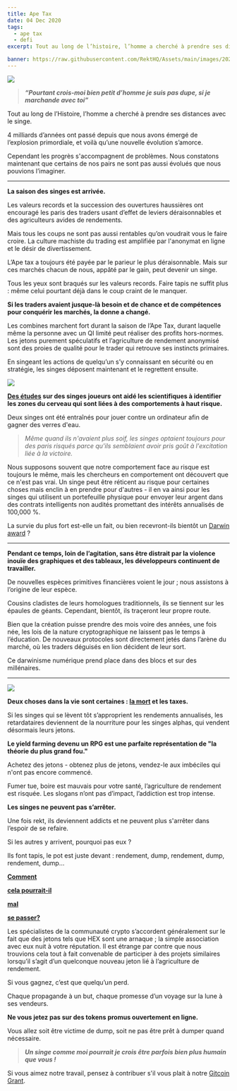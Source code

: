 ```yaml
---
title: Ape Tax
date: 04 Dec 2020
tags:
  - ape tax
  - defi
excerpt: Tout au long de l’histoire, l’homme a cherché à prendre ses distances avec le singe. 4 milliards d’années ont passé depuis que nous avons émergé de l’explosion primordiale, et voilà qu’une nouvelle évolution s’amorce.

banner: https://raw.githubusercontent.com/RektHQ/Assets/main/images/2020/12/bwparliament.jpg
---
```


![](https://raw.githubusercontent.com/RektHQ/Assets/main/images/2020/12/bwparliament.jpg)

> **_“Pourtant crois-moi bien petit d’homme je suis pas dupe, si je marchande avec toi”_**

Tout au long de l’Histoire, l’homme a cherché à prendre ses distances avec le singe. 

4 milliards d’années ont passé depuis que nous avons émergé de l’explosion primordiale, et voilà qu’une nouvelle évolution s’amorce.

Cependant les progrès s'accompagnent de problèmes. Nous constatons maintenant que certains de nos pairs ne sont pas aussi évolués que nous pouvions l’imaginer.

---

**La saison des singes est arrivée.**

Les valeurs records et la succession des ouvertures haussières ont encouragé les paris des traders usant d’effet de leviers déraisonnables et des agriculteurs avides de rendements.

Mais tous les coups ne sont pas aussi rentables qu’on voudrait vous le faire croire. La culture machiste du trading est amplifiée par l'anonymat en ligne et le désir de divertissement.

L’Ape tax a toujours été payée par le parieur le plus déraisonnable. Mais sur ces marchés chacun de nous, appâté par le gain, peut devenir un singe.

Tous les yeux sont braqués sur les valeurs records. Faire tapis ne suffit plus : même celui pourtant déjà dans le coup craint de le manquer.

**Si les traders avaient jusque-là besoin et de chance et de compétences pour conquérir les marchés, la donne a changé.**

Les combines marchent fort durant la saison de l’Ape Tax, durant laquelle même la personne avec un QI limité peut réaliser des profits hors-normes. Les jetons purement spéculatifs et l’agriculture de rendement anonymisé sont des proies de qualité pour le trader qui retrouve ses instincts primaires.

En singeant les actions de quelqu’un s’y connaissant en sécurité ou en stratégie, les singes déposent maintenant et le regrettent ensuite.

![](https://lh4.googleusercontent.com/oXG8yK46vupWq3fECYUiRTK7kIU-lXzE8mDlykc9gU1pHC9Uw3kCzXIaURVwjmiKOsufrzRvn9aYTFn-ycNKaIpbi9uDKPGjyYYkuI3HvF8teTrC-e-3YyKNOP3__YxA87MiiG30)

**[Des études](https://www.sciencedaily.com/releases/2018/09/180920161036.htm) sur des singes joueurs ont aidé les scientifiques à identifier les zones du cerveau qui sont liées à des comportements à haut risque.**

Deux singes ont été entraînés pour jouer contre un ordinateur afin de gagner des verres d'eau.

> _Même quand ils n'avaient plus soif, les singes optaient toujours pour des paris risqués parce qu'ils semblaient avoir pris goût à l'excitation liée à la victoire._

Nous supposons souvent que notre comportement face au risque est toujours le même, mais les chercheurs en comportement ont découvert que ce n'est pas vrai. Un singe peut être réticent au risque pour certaines choses mais enclin à en prendre pour d'autres - il en va ainsi pour les singes qui utilisent un portefeuille physique pour envoyer leur argent dans des contrats intelligents non audités promettant des intérêts annualisés de 100,000 %.

La survie du plus fort est-elle un fait, ou bien recevront-ils bientôt un [Darwin award](https://darwinawards.com/) ?

---

**Pendant ce temps, loin de l’agitation, sans être distrait par la violence inouïe des graphiques et des tableaux, les développeurs continuent de travailler.**

De nouvelles espèces primitives financières voient le jour ; nous assistons à l’origine de leur espèce.

Cousins cladistes de leurs homologues traditionnels, ils se tiennent sur les épaules de géants. Cependant, bientôt, ils traçeront leur propre route.

Bien que la création puisse prendre des mois voire des années, une fois née, les lois de la nature cryptographique ne laissent pas le temps à l’éducation. De nouveaux protocoles sont directement jetés dans l’arène du marché, où les traders déguisés en lion décident de leur sort.

Ce darwinisme numérique prend place dans des blocs et sur des millénaires.

---

![](https://lh5.googleusercontent.com/OF64_mUYLjjiTqso5ykrEg8vql6FfBvjsAC0HEGBtOXR-nRIvivn_VDeEREinscPMZcBpv6pSgQ9G_YG9LbyHy74eCkrhcpPyPm7_sOqIFQ8vlDxaGp_3Srk6BWzNOc1DEPPTvbl)

**Deux choses dans la vie sont certaines : [la mort](/deathbed-confessions-c3pr/) et les taxes.**

Si les singes qui se lèvent tôt s’approprient les rendements annualisés, les retardataires deviennent de la nourriture pour les singes alphas, qui vendent désormais leurs jetons.

**Le yield farming devenu un RPG est une parfaite représentation de "la théorie du plus grand fou."**

Achetez des jetons - obtenez plus de jetons, vendez-le aux imbéciles qui n'ont pas encore commencé.

Fumer tue, boire est mauvais pour votre santé, l’agriculture de rendement est risquée. Les slogans n’ont pas d’impact, l’addiction est trop intense.

**Les singes ne peuvent pas s’arrêter.**

Une fois rekt, ils deviennent addicts et ne peuvent plus s'arrêter dans l’espoir de se refaire.

Si les autres y arrivent, pourquoi pas eux ?

Ils font tapis, le pot est juste devant : rendement, dump, rendement, dump, rendement, dump…

**[Comment](/deathbed-confessions-c3pr/)**

**[cela pourrait-il](/value-defi-rekt/)**

**[mal](/pickle-finance-rekt/)**

**[se passer?](/harvest-finance-rekt/)**

Les spécialistes de la communauté crypto s’accordent généralement sur le fait que des jetons tels que HEX sont une arnaque ; la simple association avec eux nuit à votre réputation. Il est étrange par contre que nous trouvions cela tout à fait convenable de participer à des projets similaires lorsqu’il s’agit d’un quelconque nouveau jeton lié à l’agriculture de rendement.

Si vous gagnez, c’est que quelqu’un perd.

Chaque propagande à un but, chaque promesse d’un voyage sur la lune à ses vendeurs.

**Ne vous jetez pas sur des tokens promus ouvertement en ligne.**

Vous allez soit être victime de dump, soit ne pas être prêt à dumper quand nécessaire.

> **_Un singe comme moi pourrait je crois être parfois bien plus humain que vous !_**

Si vous aimez notre travail, pensez à contribuer s'il vous plait à notre [Gitcoin Grant](https://gitcoin.co/grants/1632/rekt-the-dark-web-of-defi-journalis).
